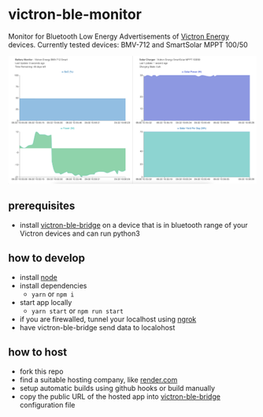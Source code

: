 # victron-ble-monitor

Monitor for Bluetooth Low Energy Advertisements of [Victron Energy](http://victronenergy.com/) devices. Currently tested devices: BMV-712 and SmartSolar MPPT 100/50

![screenshot](https://raw.githubusercontent.com/debueb/victron-ble-monitor/main/screenshot.png "Screenshot")

## prerequisites
- install [victron-ble-bridge](https://github.com/debueb/victron-ble-bridge) on a device that is in bluetooth range of your Victron devices and can run python3

## how to develop
- install [node](https://nodejs.org/en/)
- install dependencies
  - `yarn` or `npm i`
- start app locally
  - `yarn start` or `npm run start`
- if you are firewalled, tunnel your localhost using [ngrok](https://ngrok.com/)
- have victron-ble-bridge send data to localohost

## how to host
- fork this repo
- find a suitable hosting company, like [render.com](http://render.com)
- setup automatic builds using github hooks or build manually
- copy the public URL of the hosted app into [victron-ble-bridge](https://github.com/debueb/victron-ble-bridge) configuration file
